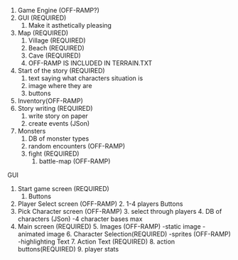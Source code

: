 1. Game Engine (OFF-RAMP?)
2. GUI (REQUIRED)
    1. Make it asthetically pleasing
3. Map (REQUIRED)
    1. Village (REQUIRED)
    2. Beach (REQUIRED)
    3. Cave (REQUIRED)
    4. OFF-RAMP IS INCLUDED IN TERRAIN.TXT
4. Start of the story (REQUIRED)
    1. text saying what characters situation is
    2. image where they are
    3. buttons
5. Inventory(OFF-RAMP)
6. Story writing (REQUIRED)
    1. write story on paper
    2. create events (JSon)
7. Monsters
    1. DB of monster types
    2. random encounters (OFF-RAMP)
    3. fight (REQUIRED)
        1. battle-map (OFF-RAMP)

GUI
1. Start game screen (REQUIRED)
    1. Buttons
2. Player Select screen (OFF-RAMP)
    2. 1-4 players Buttons
3. Pick Character screen (OFF-RAMP)
    3. select through players
    4. DB of characters (JSon)
        -4 character bases max
4. Main screen (REQUIRED)
    5. Images (OFF-RAMP)
        -static image
        -animated image
    6. Character Selection(REQUIRED)
        -sprites (OFF-RAMP)
        -highlighting Text
    7. Action Text (REQUIRED)
    8. action buttons(REQUIRED)
    9. player stats